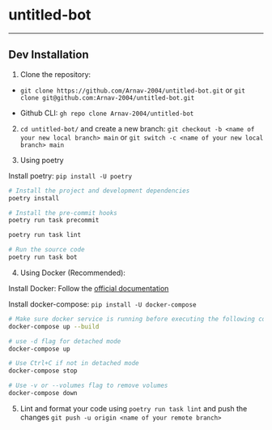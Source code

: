# untitled-bot

---

## Dev Installation

1. Clone the repository:

- `git clone https://github.com/Arnav-2004/untitled-bot.git` or `git clone git@github.com:Arnav-2004/untitled-bot.git`

- Github CLI: `gh repo clone Arnav-2004/untitled-bot`

2. `cd untitled-bot/` and create a new branch: `git checkout -b <name of your new local branch> main` or `git switch -c <name of your new local branch> main`

3. Using poetry

Install poetry: `pip install -U poetry`

```sh
# Install the project and development dependencies
poetry install

# Install the pre-commit hooks
poetry run task precommit

poetry run task lint

# Run the source code
poetry run task bot
```

4. Using Docker (Recommended):

Install Docker: Follow the [official documentation](https://docs.docker.com/get-docker/)

Install docker-compose: `pip install -U docker-compose`

```sh
# Make sure docker service is running before executing the following command.
docker-compose up --build

# use -d flag for detached mode
docker-compose up

# Use Ctrl+C if not in detached mode
docker-compose stop

# Use -v or --volumes flag to remove volumes
docker-compose down
```

5. Lint and format your code using `poetry run task lint` and push the changes `git push -u origin <name of your remote branch>`
